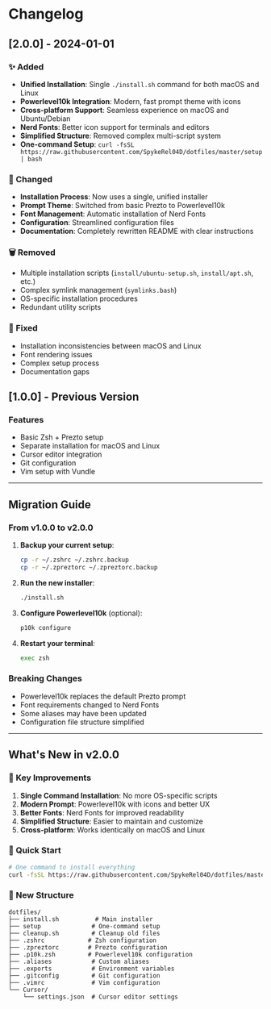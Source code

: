 # Changelog

## [2.0.0] - 2024-01-01

### ✨ Added
- **Unified Installation**: Single `./install.sh` command for both macOS and Linux
- **Powerlevel10k Integration**: Modern, fast prompt theme with icons
- **Cross-platform Support**: Seamless experience on macOS and Ubuntu/Debian
- **Nerd Fonts**: Better icon support for terminals and editors
- **Simplified Structure**: Removed complex multi-script system
- **One-command Setup**: `curl -fsSL https://raw.githubusercontent.com/SpykeRel04D/dotfiles/master/setup | bash`

### 🔧 Changed
- **Installation Process**: Now uses a single, unified installer
- **Prompt Theme**: Switched from basic Prezto to Powerlevel10k
- **Font Management**: Automatic installation of Nerd Fonts
- **Configuration**: Streamlined configuration files
- **Documentation**: Completely rewritten README with clear instructions

### 🗑️ Removed
- Multiple installation scripts (`install/ubuntu-setup.sh`, `install/apt.sh`, etc.)
- Complex symlink management (`symlinks.bash`)
- OS-specific installation procedures
- Redundant utility scripts

### 🐛 Fixed
- Installation inconsistencies between macOS and Linux
- Font rendering issues
- Complex setup process
- Documentation gaps

## [1.0.0] - Previous Version

### Features
- Basic Zsh + Prezto setup
- Separate installation for macOS and Linux
- Cursor editor integration
- Git configuration
- Vim setup with Vundle

---

## Migration Guide

### From v1.0.0 to v2.0.0

1. **Backup your current setup**:
   ```bash
   cp -r ~/.zshrc ~/.zshrc.backup
   cp -r ~/.zpreztorc ~/.zpreztorc.backup
   ```

2. **Run the new installer**:
   ```bash
   ./install.sh
   ```

3. **Configure Powerlevel10k** (optional):
   ```bash
   p10k configure
   ```

4. **Restart your terminal**:
   ```bash
   exec zsh
   ```

### Breaking Changes
- Powerlevel10k replaces the default Prezto prompt
- Font requirements changed to Nerd Fonts
- Some aliases may have been updated
- Configuration file structure simplified

---

## What's New in v2.0.0

### 🎯 Key Improvements
1. **Single Command Installation**: No more OS-specific scripts
2. **Modern Prompt**: Powerlevel10k with icons and better UX
3. **Better Fonts**: Nerd Fonts for improved readability
4. **Simplified Structure**: Easier to maintain and customize
5. **Cross-platform**: Works identically on macOS and Linux

### 🚀 Quick Start
```bash
# One command to install everything
curl -fsSL https://raw.githubusercontent.com/SpykeRel04D/dotfiles/master/setup | bash
```

### 📁 New Structure
```
dotfiles/
├── install.sh          # Main installer
├── setup              # One-command setup
├── cleanup.sh         # Cleanup old files
├── .zshrc            # Zsh configuration
├── .zpreztorc        # Prezto configuration
├── .p10k.zsh         # Powerlevel10k configuration
├── .aliases           # Custom aliases
├── .exports           # Environment variables
├── .gitconfig         # Git configuration
├── .vimrc             # Vim configuration
└── Cursor/
    └── settings.json  # Cursor editor settings
``` 